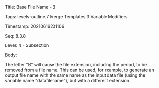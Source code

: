 Title:  Base File Name - B

Tags:   levels-outline.7 Merge Templates.3 Variable Modifiers

Timestamp: 20210616201106

Seq:    8.3.8

Level:  4 - Subsection

Body: 

The letter "B" will cause the file extension, including the period, to be removed from a file name. This can be used, for example, to generate an output file name with the same name as the input data file (using the variable name "datafilename"), but with a different extension.

